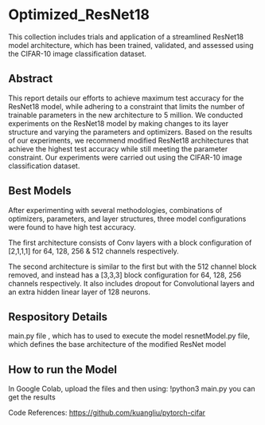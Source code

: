 # Optimized_ResNet18

This collection includes trials and application of a streamlined ResNet18 model architecture, which has been trained, validated, and assessed using the CIFAR-10 image classification dataset.


## Abstract
This report details our efforts to achieve maximum test accuracy for the ResNet18 model, while adhering to a constraint that limits the number of trainable parameters in the new architecture to 5 million. We conducted experiments on the ResNet18 model by making changes to its layer structure and varying the parameters and optimizers. Based on the results of our experiments, we recommend modified ResNet18 architectures that achieve the highest test accuracy while still meeting the parameter constraint. Our experiments were carried out using the CIFAR-10 image classification dataset.

## Best Models
After experimenting with several methodologies, combinations of optimizers, parameters, and layer structures, three model configurations were found to have high test accuracy.

The first architecture consists of Conv layers with a block configuration of [2,1,1,1] for 64, 128, 256 & 512 channels respectively.

The second architecture is similar to the first but with the 512 channel block removed, and instead has a [3,3,3] block configuration for 64, 128, 256 channels respectively. It also includes dropout for Convolutional layers and an extra hidden linear layer of 128 neurons.

## Respository Details
main.py file , which has to used to execute the model
resnetModel.py file, which defines the base architecture of the modified ResNet model



## How to run the Model
In Google Colab, upload the files and then using:
!python3 main.py
you can get the results

Code References:
https://github.com/kuangliu/pytorch-cifar
